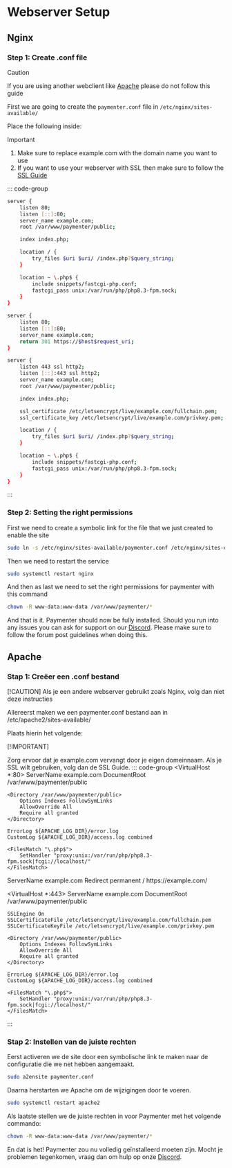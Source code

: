# Webserver Setup

## Nginx

### Step 1: Create .conf file

> [!CAUTION]
> If you are using another webclient like [Apache](#apache) please do not follow this guide

First we are going to create the ```paymenter.conf``` file in ```/etc/nginx/sites-available/```

&NewLine;

Place the following inside:

> [!IMPORTANT]
>
> 1. Make sure to replace example.com with the domain name you want to use
> 2. If you want to use your webserver with SSL then make sure to follow the [SSL Guide](/docs/guides/SSL.md)

::: code-group

```bash [Nginx without SSL]{4}
server {
    listen 80;
    listen [::]:80;
    server_name example.com;
    root /var/www/paymenter/public;

    index index.php;

    location / {
        try_files $uri $uri/ /index.php?$query_string;
    }

    location ~ \.php$ {
        include snippets/fastcgi-php.conf;
        fastcgi_pass unix:/var/run/php/php8.3-fpm.sock;
    }
}
```

```bash [Nginx with SSL]{4,11,16-17}
server {
    listen 80;
    listen [::]:80;
    server_name example.com;
    return 301 https://$host$request_uri;
}

server {
    listen 443 ssl http2;
    listen [::]:443 ssl http2;
    server_name example.com;
    root /var/www/paymenter/public;

    index index.php;

    ssl_certificate /etc/letsencrypt/live/example.com/fullchain.pem;
    ssl_certificate_key /etc/letsencrypt/live/example.com/privkey.pem;

    location / {
        try_files $uri $uri/ /index.php?$query_string;
    }

    location ~ \.php$ {
        include snippets/fastcgi-php.conf;
        fastcgi_pass unix:/var/run/php/php8.3-fpm.sock;
    }
}
```

:::

### Step 2: Setting the right permissions

First we need to create a symbolic link for the file that we just created to enable the site

```bash
sudo ln -s /etc/nginx/sites-available/paymenter.conf /etc/nginx/sites-enabled/
```

Then we need to restart the service

```bash
sudo systemctl restart nginx
```

And then as last we need to set the right permissions for paymenter with this command

```bash
chown -R www-data:www-data /var/www/paymenter/*
```

And that is it. Paymenter should now be fully installed. Should you run into any issues you can ask for support on our [Discord](https://discord.gg/xB4UUT3XQg). Please make sure to follow the forum post guidelines when doing this.

## Apache

### Stap 1: Creëer een .conf bestand

[!CAUTION] Als je een andere webserver gebruikt zoals Nginx, volg dan niet deze instructies

Allereerst maken we een paymenter.conf bestand aan in /etc/apache2/sites-available/

Plaats hierin het volgende:

[!IMPORTANT]

Zorg ervoor dat je example.com vervangt door je eigen domeinnaam.
Als je SSL wilt gebruiken, volg dan de SSL Guide.
::: code-group
<VirtualHost *:80>
    ServerName example.com
    DocumentRoot /var/www/paymenter/public

    <Directory /var/www/paymenter/public>
        Options Indexes FollowSymLinks
        AllowOverride All
        Require all granted
    </Directory>

    ErrorLog ${APACHE_LOG_DIR}/error.log
    CustomLog ${APACHE_LOG_DIR}/access.log combined

    <FilesMatch "\.php$">
        SetHandler "proxy:unix:/var/run/php/php8.3-fpm.sock|fcgi://localhost/"
    </FilesMatch>
</VirtualHost>
<VirtualHost *:80>
    ServerName example.com
    Redirect permanent / https://example.com/
</VirtualHost>

<VirtualHost *:443>
    ServerName example.com
    DocumentRoot /var/www/paymenter/public

    SSLEngine On
    SSLCertificateFile /etc/letsencrypt/live/example.com/fullchain.pem
    SSLCertificateKeyFile /etc/letsencrypt/live/example.com/privkey.pem

    <Directory /var/www/paymenter/public>
        Options Indexes FollowSymLinks
        AllowOverride All
        Require all granted
    </Directory>

    ErrorLog ${APACHE_LOG_DIR}/error.log
    CustomLog ${APACHE_LOG_DIR}/access.log combined

    <FilesMatch "\.php$">
        SetHandler "proxy:unix:/var/run/php/php8.3-fpm.sock|fcgi://localhost/"
    </FilesMatch>
</VirtualHost>
:::

### Stap 2: Instellen van de juiste rechten

Eerst activeren we de site door een symbolische link te maken naar de configuratie die we net hebben aangemaakt.

```bash
sudo a2ensite paymenter.conf
```

Daarna herstarten we Apache om de wijzigingen door te voeren.

```bash
sudo systemctl restart apache2
```

Als laatste stellen we de juiste rechten in voor Paymenter met het volgende commando:

```bash
chown -R www-data:www-data /var/www/paymenter/*
```

En dat is het! Paymenter zou nu volledig geïnstalleerd moeten zijn. Mocht je problemen tegenkomen, vraag dan om hulp op onze [Discord](https://discord.gg/eqzuVVHZhE).
